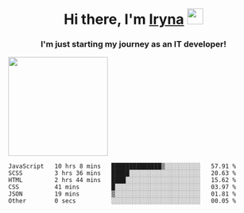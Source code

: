 <h1 align="center">Hi there, I'm <a href="https://t.me/aripluss" target="_blank">Iryna</a> 
<img src="https://github.com/blackcater/blackcater/raw/main/images/Hi.gif" height="32"/></h1>


<h3 align="center">I'm just starting my journey as an IT developer!</h3>

<img src="https://camo.githubusercontent.com/63371d36886ee658f5a97401f393e1ab1684b2fd3de674b8f5efc7d410b2a3d0/68747470733a2f2f6d656469612e67697068792e636f6d2f6d656469612f57556c706c634d704f43456d5447427442572f67697068792e676966" height="200"/></h1>

<!--START_SECTION:waka-->

```text
JavaScript   10 hrs 8 mins   ██████████████▒░░░░░░░░░░   57.91 %
SCSS         3 hrs 36 mins   █████░░░░░░░░░░░░░░░░░░░░   20.63 %
HTML         2 hrs 44 mins   ████░░░░░░░░░░░░░░░░░░░░░   15.62 %
CSS          41 mins         █░░░░░░░░░░░░░░░░░░░░░░░░   03.97 %
JSON         19 mins         ▒░░░░░░░░░░░░░░░░░░░░░░░░   01.81 %
Other        0 secs          ░░░░░░░░░░░░░░░░░░░░░░░░░   00.05 %
```

<!--END_SECTION:waka-->
